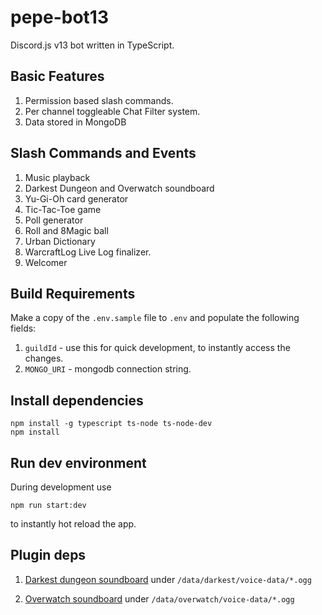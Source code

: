 # pepe-bot13

Discord.js v13 bot written in TypeScript. 

## Basic Features

1. Permission based slash commands.
1. Per channel toggleable Chat Filter system.
1. Data stored in MongoDB

## Slash Commands and Events
1. Music playback
1. Darkest Dungeon and Overwatch soundboard
1. Yu-Gi-Oh card generator
1. Tic-Tac-Toe game
1. Poll generator
1. Roll and 8Magic ball
1. Urban Dictionary
1. WarcraftLog Live Log finalizer.
1. Welcomer

## Build Requirements

Make a copy of the `.env.sample` file to `.env` and populate the following fields:
1. `guildId` - use this for quick development, to instantly access the changes.
1. `MONGO_URI` - mongodb connection string.

## Install dependencies

```
npm install -g typescript ts-node ts-node-dev
npm install
```

## Run dev environment

During development use
```
npm run start:dev
```
to instantly hot reload the app.


## Plugin deps

1. [Darkest dungeon soundboard](https://mega.nz/file/6IgDjbII#-L6pL18SDHOHN-wcb8gCmLReIox69xiT6Y6NDoTW8VA) under `/data/darkest/voice-data/*.ogg`

1. [Overwatch soundboard](https://mega.nz/file/KUh0XCSA#5qxDHW5DwwBficSaiXllsGmsYGjt82HgyYzeZvcj6rc) under `/data/overwatch/voice-data/*.ogg`
